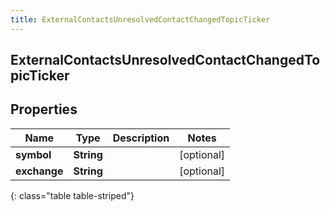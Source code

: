 ```yaml
---
title: ExternalContactsUnresolvedContactChangedTopicTicker
---
```

## ExternalContactsUnresolvedContactChangedTopicTicker


## Properties

| Name | Type | Description | Notes |
| ------------ | ------------- | ------------- | ------------- |
| **symbol** | <!----><!---->**String**<!----> |  |  [optional] |
| **exchange** | <!----><!---->**String**<!----> |  |  [optional] |
{: class="table table-striped"}



